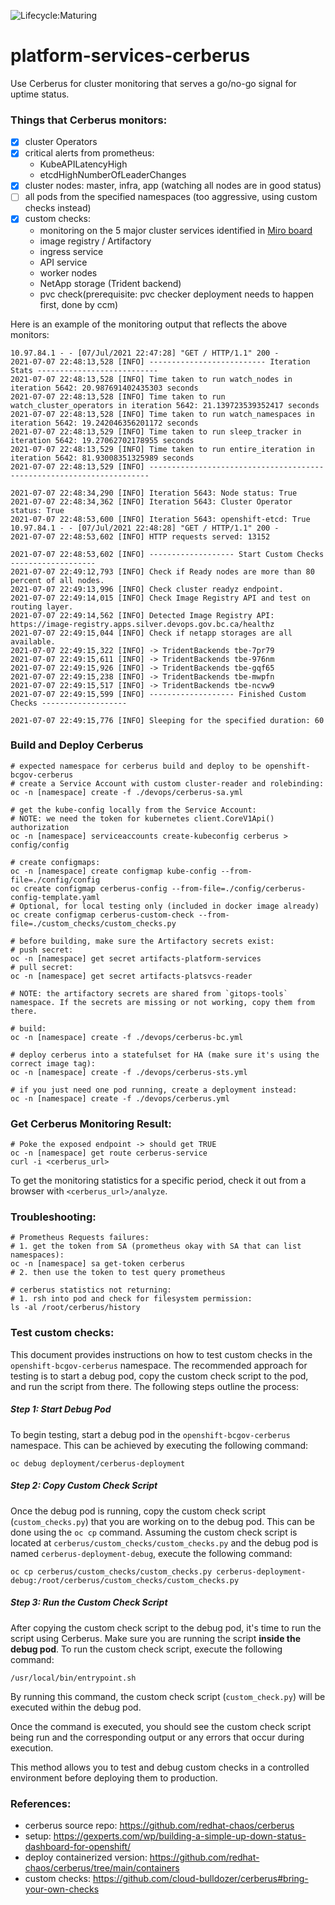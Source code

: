 ![Lifecycle:Maturing](https://img.shields.io/badge/Lifecycle-Maturing-007EC6)

# platform-services-cerberus

Use Cerberus for cluster monitoring that serves a go/no-go signal for uptime status.

### Things that Cerberus monitors:
- [x] cluster Operators
- [x] critical alerts from prometheus:
  - KubeAPILatencyHigh
  - etcdHighNumberOfLeaderChanges
- [x] cluster nodes: master, infra, app (watching all nodes are in good status)
- [ ] all pods from the specified namespaces (too aggressive, using custom checks instead)
- [x] custom checks: 
  - monitoring on the 5 major cluster services identified in [Miro board](https://miro.com/app/board/o9J_kgyjm_k=/)
  - image registry / Artifactory
  - ingress service
  - API service
  - worker nodes
  - NetApp storage (Trident backend)
  - pvc check(prerequisite: pvc checker deployment needs to happen first, done by ccm)


Here is an example of the monitoring output that reflects the above monitors:
```
10.97.84.1 - - [07/Jul/2021 22:47:28] "GET / HTTP/1.1" 200 -
2021-07-07 22:48:13,528 [INFO] -------------------------- Iteration Stats ---------------------------
2021-07-07 22:48:13,528 [INFO] Time taken to run watch_nodes in iteration 5642: 20.987691402435303 seconds
2021-07-07 22:48:13,528 [INFO] Time taken to run watch_cluster_operators in iteration 5642: 21.139723539352417 seconds
2021-07-07 22:48:13,528 [INFO] Time taken to run watch_namespaces in iteration 5642: 19.242046356201172 seconds
2021-07-07 22:48:13,529 [INFO] Time taken to run sleep_tracker in iteration 5642: 19.27062702178955 seconds
2021-07-07 22:48:13,529 [INFO] Time taken to run entire_iteration in iteration 5642: 81.93008351325989 seconds
2021-07-07 22:48:13,529 [INFO] ----------------------------------------------------------------------

2021-07-07 22:48:34,290 [INFO] Iteration 5643: Node status: True
2021-07-07 22:48:34,362 [INFO] Iteration 5643: Cluster Operator status: True
2021-07-07 22:48:53,600 [INFO] Iteration 5643: openshift-etcd: True
10.97.84.1 - - [07/Jul/2021 22:48:28] "GET / HTTP/1.1" 200 -
2021-07-07 22:48:53,602 [INFO] HTTP requests served: 13152

2021-07-07 22:48:53,602 [INFO] ------------------- Start Custom Checks -------------------
2021-07-07 22:49:12,793 [INFO] Check if Ready nodes are more than 80 percent of all nodes.
2021-07-07 22:49:13,996 [INFO] Check cluster readyz endpoint.
2021-07-07 22:49:14,015 [INFO] Check Image Registry API and test on routing layer.
2021-07-07 22:49:14,562 [INFO] Detected Image Registry API: https://image-registry.apps.silver.devops.gov.bc.ca/healthz
2021-07-07 22:49:15,044 [INFO] Check if netapp storages are all available.
2021-07-07 22:49:15,322 [INFO] -> TridentBackends tbe-7pr79
2021-07-07 22:49:15,611 [INFO] -> TridentBackends tbe-976nm
2021-07-07 22:49:15,926 [INFO] -> TridentBackends tbe-gqf65
2021-07-07 22:49:15,238 [INFO] -> TridentBackends tbe-mwpfn
2021-07-07 22:49:15,517 [INFO] -> TridentBackends tbe-ncvw9
2021-07-07 22:49:15,599 [INFO] ------------------- Finished Custom Checks -------------------

2021-07-07 22:49:15,776 [INFO] Sleeping for the specified duration: 60
```


### Build and Deploy Cerberus

```shell
# expected namespace for cerberus build and deploy to be openshift-bcgov-cerberus
# create a Service Account with custom cluster-reader and rolebinding:
oc -n [namespace] create -f ./devops/cerberus-sa.yml

# get the kube-config locally from the Service Account:
# NOTE: we need the token for kubernetes client.CoreV1Api() authorization
oc -n [namespace] serviceaccounts create-kubeconfig cerberus > config/config

# create configmaps:
oc -n [namespace] create configmap kube-config --from-file=./config/config
oc create configmap cerberus-config --from-file=./config/cerberus-config-template.yaml
# Optional, for local testing only (included in docker image already)
oc create configmap cerberus-custom-check --from-file=./custom_checks/custom_checks.py

# before building, make sure the Artifactory secrets exist:
# push secret:
oc -n [namespace] get secret artifacts-platform-services
# pull secret:
oc -n [namespace] get secret artifacts-platsvcs-reader

# NOTE: the artifactory secrets are shared from `gitops-tools` namespace. If the secrets are missing or not working, copy them from there.

# build:
oc -n [namespace] create -f ./devops/cerberus-bc.yml

# deploy cerberus into a statefulset for HA (make sure it's using the correct image tag):
oc -n [namespace] create -f ./devops/cerberus-sts.yml

# if you just need one pod running, create a deployment instead:
oc -n [namespace] create -f ./devops/cerberus.yml
```

### Get Cerberus Monitoring Result:
```shell
# Poke the exposed endpoint -> should get TRUE
oc -n [namespace] get route cerberus-service
curl -i <cerberus_url>
```

To get the monitoring statistics for a specific period, check it out from a browser with `<cerberus_url>/analyze`.

### Troubleshooting:
```shell
# Prometheus Requests failures:
# 1. get the token from SA (prometheus okay with SA that can list namespaces):
oc -n [namespace] sa get-token cerberus
# 2. then use the token to test query prometheus

# cerberus statistics not returning:
# 1. rsh into pod and check for filesystem permission:
ls -al /root/cerberus/history
```


### Test custom checks:

This document provides instructions on how to test custom checks in the `openshift-bcgov-cerberus` namespace. The recommended approach for testing is to start a debug pod, copy the custom check script to the pod, and run the script from there. The following steps outline the process:
##### Step 1: Start Debug Pod
To begin testing, start a debug pod in the `openshift-bcgov-cerberus` namespace. This can be achieved by executing the following command:
```
oc debug deployment/cerberus-deployment
```

##### Step 2: Copy Custom Check Script
Once the debug pod is running, copy the custom check script (`custom_checks.py`) that you are working on to the debug pod. This can be done using the `oc cp` command. Assuming the custom check script is located at `cerberus/custom_checks/custom_checks.py` and the debug pod is named `cerberus-deployment-debug`, execute the following command:
```
oc cp cerberus/custom_checks/custom_checks.py cerberus-deployment-debug:/root/cerberus/custom_checks/custom_checks.py
```

##### Step 3: Run the Custom Check Script
After copying the custom check script to the debug pod, it's time to run the script using Cerberus. Make sure you are running the script **inside the debug pod**. To run the custom check script, execute the following command:
```
/usr/local/bin/entrypoint.sh
```


By running this command, the custom check script (`custom_check.py`) will be executed within the debug pod.

Once the command is executed, you should see the custom check script being run and the corresponding output or any errors that occur during execution.

This method allows you to test and debug custom checks in a controlled environment before deploying them to production.


### References:
- cerberus source repo: https://github.com/redhat-chaos/cerberus
- setup: https://gexperts.com/wp/building-a-simple-up-down-status-dashboard-for-openshift/
- deploy containerized version: https://github.com/redhat-chaos/cerberus/tree/main/containers
- custom checks: https://github.com/cloud-bulldozer/cerberus#bring-your-own-checks
